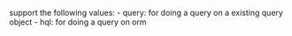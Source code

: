 support the following values:
			- query: for doing a query on a existing query object
			- hql: for doing a query on orm 